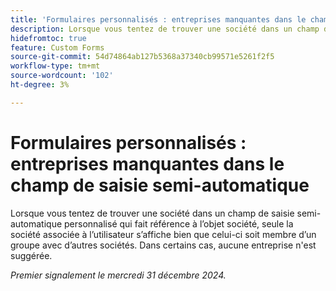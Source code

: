 ```yaml
---
title: 'Formulaires personnalisés : entreprises manquantes dans le champ de saisie semi-automatique'
description: Lorsque vous tentez de trouver une société dans un champ de saisie semi-automatique personnalisé qui fait référence à l’objet société, seule la société associée à l’utilisateur s’affiche bien que celui-ci soit membre d’un groupe avec d’autres sociétés. Dans certains cas, aucune entreprise n'est suggérée.
hidefromtoc: true
feature: Custom Forms
source-git-commit: 54d74864ab127b5368a37340cb99571e5261f2f5
workflow-type: tm+mt
source-wordcount: '102'
ht-degree: 3%

---
```


# Formulaires personnalisés : entreprises manquantes dans le champ de saisie semi-automatique

Lorsque vous tentez de trouver une société dans un champ de saisie semi-automatique personnalisé qui fait référence à l’objet société, seule la société associée à l’utilisateur s’affiche bien que celui-ci soit membre d’un groupe avec d’autres sociétés. Dans certains cas, aucune entreprise n&#39;est suggérée.

_Premier signalement le mercredi 31 décembre 2024._
